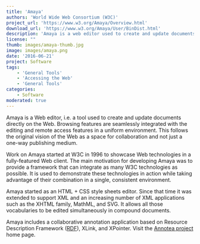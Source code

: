 ```yaml
---
title: 'Amaya'
authors: 'World Wide Web Consortium (W3C)'
project_url: 'https://www.w3.org/Amaya/Overview.html'
download_url: 'https://www.w3.org/Amaya/User/BinDist.html'
description: 'Amaya is a web editor used to create and update documents directly on the Web.'
license: ""
thumb: images/amaya-thumb.jpg
image: images/amaya.png
date: '2016-06-21'
project: Software
tags:
    - 'General Tools'
    - 'Accessing the Web'
    - 'General Tools'
categories:
    - Software
moderated: true
---
```


Amaya is a Web editor, i.e. a tool used to create and update documents directly on the Web. Browsing features are seamlessly integrated with the editing and remote access features in a uniform environment. This follows the original vision of the Web as a space for collaboration and not just a one-way publishing medium.

Work on Amaya started at W3C in 1996 to showcase Web technologies in a fully-featured Web client. The main motivation for developing Amaya was to provide a framework that can integrate as many W3C technologies as possible. It is used to demonstrate these technologies in action while taking advantage of their combination in a single, consistent environment.

Amaya started as an HTML + CSS style sheets editor. Since that time it was extended to support XML and an increasing number of XML applications such as the XHTML family, MathML, and SVG. It allows all those vocabularies to be edited simultaneously in compound documents.

Amaya includes a collaborative annotation application based on Resource Description Framework (<a href="" rdf="">RDF</a>), XLink, and XPointer. Visit the <a href="">Annotea project</a> home page.